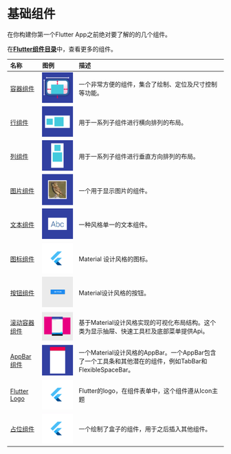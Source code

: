 # 基础组件

在你构建你第一个Flutter App之前绝对要了解的的几个组件。

在[**Flutter组件目录**](/zu-jian-yi-lan.md)中，查看更多的组件。

| 名称 | 图例 | 描述 |
| :--- | :--- | :--- |
| [容器组件](https://docs.flutter.io/flutter/widgets/Container-class.html) | ![](/assets/WX20180328-152101.png) | 一个非常方便的组件，集合了绘制、定位及尺寸控制等功能。 |
| [行组件](https://docs.flutter.io/flutter/widgets/Row-class.html) | ![](/assets/WX20180328-152509.png) | 用于一系列子组件进行横向排列的布局。 |
| [列组件](https://docs.flutter.io/flutter/widgets/Column-class.html) | ![](/assets/WX20180328-152534.png) | 用于一系列子组件进行垂直方向排列的布局。 |
| [图片组件](https://docs.flutter.io/flutter/widgets/Image-class.html) | ![](/assets/WX20180328-152631.png) | 一个用于显示图片的组件。 |
| [文本组件](https://docs.flutter.io/flutter/widgets/Text-class.html) | ![](/assets/WX20180328-152642.png) | 一种风格单一的文本组件。 |
| [图标组件](https://docs.flutter.io/flutter/widgets/Icon-class.html) | ![](/assets/WX20180328-152711.png) | Material 设计风格的图标。 |
| [按钮组件](https://docs.flutter.io/flutter/material/RaisedButton-class.html) | ![](/assets/WX20180328-152848.png) | Material设计风格的按钮。 |
| [滚动容器组件](https://docs.flutter.io/flutter/material/Scaffold-class.html) | ![](/assets/WX20180328-152915.png) | 基于Material设计风格实现的可视化布局结构。这个类为显示抽屉、快速工具栏及底部菜单提供Api。 |
| [AppBar组件](https://docs.flutter.io/flutter/material/AppBar-class.html) | ![](/assets/WX20180328-152934.png) | 一个Material设计风格的AppBar。一个AppBar包含了一个工具条和其他潜在的组件，例如TabBar和FlexibleSpaceBar。 |
| [Flutter Logo](https://docs.flutter.io/flutter/material/FlutterLogo-class.html) | ![](/assets/WX20180328-152711.png) | Flutter的logo，在组件表单中，这个组件遵从Icon主题 |
| [占位组件](https://docs.flutter.io/flutter/widgets/Placeholder-class.html) | ![](/assets/WX20180328-152711.png) | 一个绘制了盒子的组件，用于之后插入其他组件。 |



